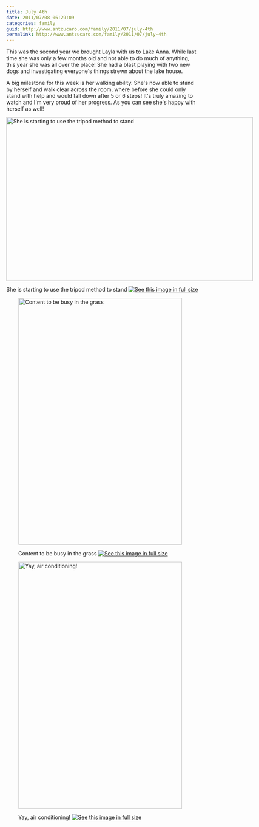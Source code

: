 ```yaml
---
title: July 4th
date: 2011/07/08 06:29:09
categories: family
guid: http://www.antzucaro.com/family/2011/07/july-4th
permalink: http://www.antzucaro.com/family/2011/07/july-4th
---
```

This was the second year we brought Layla with us to Lake Anna. While last time she was only a few months old and not able to do much of anything, this year she was all over the place! She had a blast playing with two new dogs and investigating everyone's things strewn about the lake house. 

A big milestone for this week is her walking ability. She's now able to stand by herself and walk clear across the room, where before she could only stand with help and would fall down after 5 or 6 steps! It's truly amazing to watch and I'm very proud of her progress. As you can see she's happy with herself as well!


<div class='wp-caption aligncenter' style='width: 660px; margin-left: auto; margin-right: auto;'>
<img width='650px' height='431px' alt="She is starting to use the tripod method to stand" title='She is starting to use the tripod method to stand' src='http://media.antzucaro.com/uploads/2011/07/LaylaLA/LakeAnna_014_m.jpg'>
<p class='wp-caption-text'>She is starting to use the tripod method to stand <a href='http://media.antzucaro.com/uploads/2011/07/LaylaLA/LakeAnna_014_l.jpg'><img alt='See this image in full size' src='http://media.antzucaro.com/static/fs_img.jpg' /></a></p>
</div>

<div class='wp-caption aligncenter' style='width: 441px; margin-left: auto; margin-right: auto;'>
<img width='431px' height='650px' alt="Content to be busy in the grass" title='Content to be busy in the grass' src='http://media.antzucaro.com/uploads/2011/07/LaylaLA/LakeAnna_030_m.jpg'>
<p class='wp-caption-text'>Content to be busy in the grass <a href='http://media.antzucaro.com/uploads/2011/07/LaylaLA/LakeAnna_030_l.jpg'><img alt='See this image in full size' src='http://media.antzucaro.com/static/fs_img.jpg' /></a></p>
</div>

<div class='wp-caption aligncenter' style='width: 441px; margin-left: auto; margin-right: auto;'>
<img width='431px' height='650px' alt="Yay, air conditioning!" title='Yay, air conditioning!' src='http://media.antzucaro.com/uploads/2011/07/LaylaLA/LakeAnna_054_m.jpg'>
<p class='wp-caption-text'>Yay, air conditioning! <a href='http://media.antzucaro.com/uploads/2011/07/LaylaLA/LakeAnna_054_l.jpg'><img alt='See this image in full size' src='http://media.antzucaro.com/static/fs_img.jpg' /></a></p>
</div>
